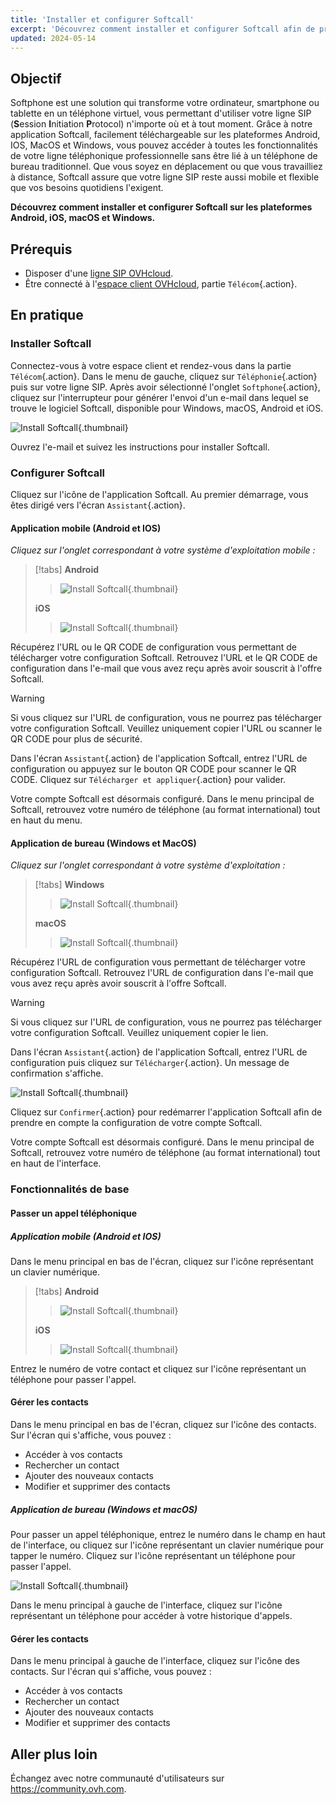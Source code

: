 ```yaml
---
title: 'Installer et configurer Softcall'
excerpt: 'Découvrez comment installer et configurer Softcall afin de profiter de la solution Softphone'
updated: 2024-05-14
---
```


## Objectif

Softphone est une solution qui transforme votre ordinateur, smartphone ou tablette en un téléphone virtuel, vous permettant d'utiliser votre ligne SIP (**S**ession **I**nitiation **P**rotocol) n'importe où et à tout moment. Grâce à notre application Softcall, facilement téléchargeable sur les plateformes Android, IOS, MacOS et Windows, vous pouvez accéder à toutes les fonctionnalités de votre ligne téléphonique professionnelle sans être lié à un téléphone de bureau traditionnel. Que vous soyez en déplacement ou que vous travailliez à distance, Softcall assure que votre ligne SIP reste aussi mobile et flexible que vos besoins quotidiens l'exigent.

**Découvrez comment installer et configurer Softcall sur les plateformes Android, iOS, macOS et Windows.**

## Prérequis

- Disposer d'une [ligne SIP OVHcloud](/links/telecom/telephonie-voip).
- Être connecté à l'[espace client OVHcloud](/links/manager), partie `Télécom`{.action}.

## En pratique

### Installer Softcall

Connectez-vous à votre espace client et rendez-vous dans la partie `Télécom`{.action}. Dans le menu de gauche, cliquez sur `Téléphonie`{.action} puis sur votre ligne SIP. Après avoir sélectionné l'onglet `Softphone`{.action}, cliquez sur l'interrupteur pour générer l'envoi d'un e-mail dans lequel se trouve le logiciel Softcall, disponible pour Windows, macOS, Android et iOS.

![Install Softcall](images/send_mail_manager.png){.thumbnail}

Ouvrez l'e-mail et suivez les instructions pour installer Softcall.

### Configurer Softcall

Cliquez sur l'icône de l'application Softcall. Au premier démarrage, vous êtes dirigé vers l'écran `Assistant`{.action}.

#### Application mobile (Android et IOS)

*Cliquez sur l'onglet correspondant à votre système d'exploitation mobile :*

> [!tabs]
> **Android**
>>
>> ![Install Softcall](images/assistant_android.jpg){.thumbnail}
>>
> **iOS**
>>
>> ![Install Softcall](images/assistant_ios.jpg){.thumbnail}
>>

Récupérez l'URL ou le QR CODE de configuration vous permettant de télécharger votre configuration Softcall. Retrouvez l'URL et le QR CODE de configuration dans l'e-mail que vous avez reçu après avoir souscrit à l'offre Softcall.

> [!warning]
> 
> Si vous cliquez sur l'URL de configuration, vous ne pourrez pas télécharger votre configuration Softcall. Veuillez uniquement copier l'URL ou scanner le QR CODE pour plus de sécurité.
>

Dans l'écran `Assistant`{.action} de l'application Softcall, entrez l'URL de configuration ou appuyez sur le bouton QR CODE pour scanner le QR CODE. Cliquez sur `Télécharger et appliquer`{.action} pour valider.

Votre compte Softcall est désormais configuré. Dans le menu principal de Softcall, retrouvez votre numéro de téléphone (au format international) tout en haut du menu.

#### Application de bureau (Windows et MacOS)

*Cliquez sur l'onglet correspondant à votre système d'exploitation :*

> [!tabs]
> **Windows**
>>
>> ![Install Softcall](images/assistant_windows.png){.thumbnail}
>>
> **macOS**
>>
>> ![Install Softcall](images/assistant_macos.png){.thumbnail}
>>

Récupérez l'URL de configuration vous permettant de télécharger votre configuration Softcall. Retrouvez l'URL de configuration dans l'e-mail que vous avez reçu après avoir souscrit à l'offre Softcall.

> [!warning]
> 
> Si vous cliquez sur l'URL de configuration, vous ne pourrez pas télécharger votre configuration Softcall. Veuillez uniquement copier le lien.
>

Dans l'écran `Assistant`{.action} de l'application Softcall, entrez l'URL de configuration puis cliquez sur `Télécharger`{.action}. Un message de confirmation s'affiche.

![Install Softcall](images/confirm_dl_config_windows.png){.thumbnail}

Cliquez sur `Confirmer`{.action} pour redémarrer l'application Softcall afin de prendre en compte la configuration de votre compte Softcall.

Votre compte Softcall est désormais configuré. Dans le menu principal de Softcall, retrouvez votre numéro de téléphone (au format international) tout en haut de l'interface.

### Fonctionnalités de base

#### Passer un appel téléphonique

##### Application mobile (Android et IOS)

Dans le menu principal en bas de l'écran, cliquez sur l'icône représentant un clavier numérique.

> [!tabs]
> **Android**
>>
>> ![Install Softcall](images/bottom_menu_android.jpg){.thumbnail}
>>
> **iOS**
>>
>> ![Install Softcall](images/bottom_menu_ios.png){.thumbnail}
>>

Entrez le numéro de votre contact et cliquez sur l'icône représentant un téléphone pour passer l'appel.

#### Gérer les contacts

Dans le menu principal en bas de l'écran, cliquez sur l'icône des contacts. Sur l'écran qui s'affiche, vous pouvez :

- Accéder à vos contacts
- Rechercher un contact
- Ajouter des nouveaux contacts
- Modifier et supprimer des contacts

##### Application de bureau (Windows et macOS)

Pour passer un appel téléphonique, entrez le numéro dans le champ en haut de l'interface, ou cliquez sur l'icône représentant un clavier numérique pour tapper le numéro. Cliquez sur l'icône représentant un téléphone pour passer l'appel.

![Install Softcall](images/call_number.png){.thumbnail}

Dans le menu principal à gauche de l'interface, cliquez sur l'icône représentant un téléphone pour accéder à votre historique d'appels.

#### Gérer les contacts

Dans le menu principal à gauche de l'interface, cliquez sur l'icône des contacts. Sur l'écran qui s'affiche, vous pouvez :

- Accéder à vos contacts
- Rechercher un contact
- Ajouter des nouveaux contacts
- Modifier et supprimer des contacts

## Aller plus loin

Échangez avec notre communauté d'utilisateurs sur <https://community.ovh.com>.
